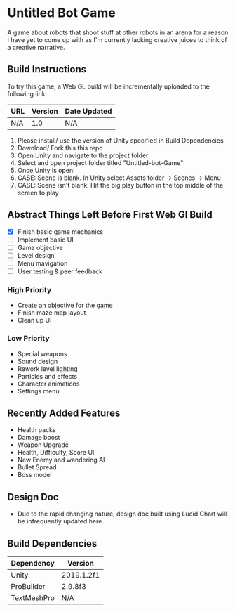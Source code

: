 # Untitled Bot Game

A game about robots that shoot stuff at other robots in an arena for a reason I have yet to come up with as I'm currently lacking creative juices to think of a creative narrative. 

## Build Instructions ##
To try this game, a Web GL build will be incrementally uploaded to the following link: 

| URL  | Version | Date Updated |
| ---- | ------- | ------------ | 
| N/A | 1.0 | N/A | 

1) Please install/ use the version of Unity specified in Build Dependencies
2) Download/ Fork this this repo
3) Open Unity and navigate to the project folder 
4) Select and open project folder titled "Untitled-bot-Game" 
5) Once Unity is open:
  1) CASE: Scene is blank. In Unity select Assets folder -> Scenes -> Menu 
  2) CASE: Scene isn't blank. Hit the big play button in the top middle of the screen to play

## Abstract Things Left Before First Web Gl Build ##
- [x] Finish basic game mechanics
- [ ] Implement basic UI
- [ ] Game objective
- [ ] Level design
- [ ] Menu mavigation
- [ ] User testing & peer feedback

### High Priority ###
- Create an objective for the game
- Finish maze map layout
- Clean up UI 

### Low Priority ###
- Special weapons
- Sound design
- Rework level lighting 
- Particles and effects
- Character animations
- Settings menu

## Recently Added Features ##
- Health packs
- Damage boost
- Weapon Upgrade
- Health, Difficulty, Score UI
- New Enemy and wandering AI
- Bullet Spread 
- Boss model


## Design Doc ## 
- Due to the rapid changing nature, design doc built using Lucid Chart will be infrequently updated here.

## Build Dependencies ##

| Dependency  | Version |
| ------------- | ------------- |
| Unity  | 2019.1.2f1  |
| ProBuilder  |  2.9.8f3 |
| TextMeshPro | N/A |
